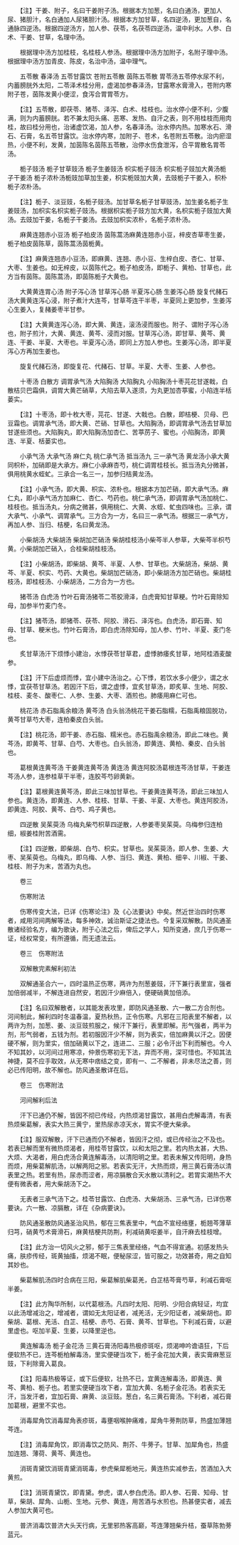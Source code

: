 <!-- { "loadSidebar": true } -->
　　【注】干姜、附子，名曰干姜附子汤。根据本方加葱，名曰白通汤，更加人尿、猪胆汁，名白通加人尿猪胆汁汤。根据本方加甘草，名四逆汤，更加葱自，名通脉四逆汤。根据四逆汤方，加人参、茯苓，名茯苓四逆汤，温中利水。人参、白术、干姜、甘草，名理中汤。

　　根据理中汤方加桂枝，名桂枝人参汤。根据理中汤方加附子，名附子理中汤。根据理中汤方加青皮、陈皮，名治中汤，温中理气。

　　五苓散 春泽汤 五苓甘露饮 苍附五苓散 茵陈五苓散 胃苓汤五苓停水尿不利，内蓄膀胱外太阳，二苓泽术桂分用，虚渴加参春泽汤，甘露寒水膏滑入，苍附内寒附子苍，茵陈发黄小便涩，食泻合胃胃苓方。

　　【注】五苓散，即茯苓、猪苓、泽泻、白术、桂枝也。治水停小便不利，少腹满，则为内蓄膀胱。若不兼太阳头痛、恶寒、发热、自汗之表，则不用桂枝而用肉桂，故曰桂分用也，治诸虚饮渴，加人参，名春泽汤。治水停内热。加寒水石、滑石、石膏，名五苓甘露饮。治水停内寒，加附子、苍术，名苍附五苓散。治内瘀湿热，小便不利，发黄，加茵陈名茵陈五苓散，治停水伤食泄泻，合平胃散名胃苓汤。

　　栀子豉汤 栀子甘草豉汤 栀子生姜豉汤 枳实栀子豉汤 枳实栀子豉加大黄汤栀子干姜汤 栀子浓朴汤栀豉加草加生姜，枳实栀豉加大黄，去豉栀子干姜入，枳朴栀子浓朴汤。

　　【注】栀子、淡豆豉，名栀子豉汤。加甘草名栀子甘草豉汤，加生姜名栀子生姜豉汤，加枳实名枳实栀子豉汤。根据枳实栀子豉方加大黄，名枳实栀子豉加大黄汤。去豉加干姜，名栀子干姜汤。去豉加枳实浓朴，名栀子浓朴汤。

　　麻黄连翘赤小豆汤 栀子柏皮汤 茵陈蒿汤麻黄连翘赤小豆，梓皮杏草枣生姜，栀子柏皮茵陈草，茵陈蒿汤茵栀黄。

　　【注】麻黄连翘赤小豆汤，即麻黄、连翘、赤小豆、生梓白皮、杏仁、甘草、大枣、生姜也。如无梓皮，以茵陈代之。栀子柏皮汤，即栀子、黄柏、甘草也，此方当有茵陈。茵陈蒿汤，即茵陈栀子大黄也。

　　大黄黄连胃心汤 附子泻心汤 甘草泻心肠 半夏泻心肠 生姜泻心肠 旋复代赭石汤大黄黄连泻心浸，附子煮汁大连芩，甘草芩连干半枣，半夏同上更加参，生姜泻心生姜入，复赭姜枣半甘参。

　　【注】大黄黄连泻心汤，即大黄、黄连，滚汤浸而服也。附子、谓附子泻心汤也，附子煎汁，大黄、黄连、黄芩、浸而对服。甘草泻心汤，即甘草、黄芩、黄连、干姜、半夏、大枣也。半夏泻心汤，即同上方加人参也。生姜泻心汤，即半夏泻心方再加生姜也。

　　旋复代赭石汤，即旋复花、代赭石、甘草。半夏、大枣、生姜、人参也。

　　十枣汤 白散方 调胃承气汤 大陷胸汤 大陷胸丸 小陷胸汤十枣芫花甘遂戟，白散桔贝巴霜俱，调胃大黄芒硝草，大陷去草入遂须，为丸更加杏葶蜜，小陷连半栝蒌实。

　　【注】十枣汤，即十枚大枣，芫花、甘遂、大戟也。白散，即桔梗、贝母、巴豆霜也。调胃承气汤，即大黄、芒硝、甘草也。大陷胸汤，即调胃承气汤去甘草加甘遂些须也。大陷胸丸，即大陷胸汤加杏仁、苦葶苈子、蜜也。小陷胸汤，即黄连、半夏、栝蒌实也。

　　小承气汤 大承气汤 麻仁丸 桃仁承气汤 抵当汤九 三一承气汤 黄龙汤小承大黄同枳朴，加硝即是大承方。麻仁小承麻杏芍，桃仁调胃桂枝长。抵当汤丸分微甚，俱用桃黄水蛭虻。三承合一名三一，加参归桔黄龙汤。

　　【注】小承气汤，即大黄、枳实、浓朴也。根据本方加芒硝，即大承气汤。麻仁丸，即小承气汤方加麻仁、杏仁、芍药也。桃仁承气汤，即调胃承气汤加桃仁、桂枝也。抵当汤丸，分病之微甚，俱用桃仁、大黄、水蛭、虻虫四味也。三承，谓大承气、小承气、调胃承气。三方合为一方，名曰三一承气汤。根据三一承气方，再加人参、当归、桔梗，名曰黄龙汤。

　　小柴胡汤 大柴胡汤 柴胡加芒硝汤 柴胡桂枝汤小柴芩半人参草，大柴芩半枳芍黄。小柴胡加芒硝入，合桂柴胡桂枝汤。

　　【注】小柴胡汤，即柴胡、黄芩、半夏、人参、甘草也。大柴胡汤，柴胡、黄芩、半夏、枳实、芍药、大黄也。柴胡加芒硝汤，即小柴胡汤方加芒硝也。柴胡桂枝汤，即桂枝汤、小柴胡汤，二方合为一方也。

　　猪苓汤 白虎汤 竹叶石膏汤猪苓二苓胶滑泽，白虎膏知甘草粳。竹叶石膏除知母，加参半竹麦门冬。

　　【注】猪苓汤，即猪苓、茯苓、阿胶、滑石、泽泻也。白虎汤，即石膏、知母、甘草、粳米也。竹叶石膏汤，即白虎汤除知母，加人参、竹叶、半夏、麦门冬也。

　　炙甘草汤汗下烦悸小建治，水悸茯苓甘草君，虚悸肺痿炙甘草，地阿桂酒麦酸参。

　　【注】汗下后虚烦而悸，宜小建中汤治之。心下悸，若饮水多小便少，谓之水悸，宜茯苓甘草汤。若因汗下后，谓之虚悸，宜炙甘草汤，即炙草、生地、阿胶、桂枝、麦冬、酸枣仁、人参、生姜、大枣、酒煎也。肺痿用麻仁可也。

　　桃花汤 赤石脂禹余粮汤 黄芩汤 白头翁汤桃花干姜石脂糯，石脂禹粮固脱功，黄芩甘草芍大枣，连柏秦皮白头翁。

　　【注】桃花汤，即干姜、赤石脂、糯米也。赤石脂禹余粮汤，即此二味也。黄芩汤，即黄芩、甘草、白芍、大枣也。白头翁汤，即黄连、黄柏、秦皮、白头翁也。

　　葛根黄连黄芩汤 干姜黄连黄芩汤 黄连汤 黄连阿胶汤葛根连芩汤甘草，干姜连芩汤人参，连参桂草干半枣，连胶芩芍卵黄新。

　　【注】葛根黄连黄芩汤，即此三味加甘草也。干姜黄连黄芩汤，即此三味加人参也。黄连汤，即黄连、人参、桂枝、甘草、干姜、半夏、大枣也。黄连阿胶汤，即黄连、阿胶、黄芩、白芍、鸡子黄也。

　　四逆散 吴茱萸汤 乌梅丸柴芍枳草四逆散，人参姜枣吴茱萸。乌梅参归连柏细，椒姜桂附苦酒需。

　　【注】四逆散，即柴胡、白芍、枳实。甘草也。吴茱萸汤，即人参、生姜、大枣、吴茱萸也。乌梅丸，即乌梅、人参、当归、黄连、黄柏、细辛、川椒、干姜、桂枝、附子为末，苦酒为丸也。

　　卷三

　　伤寒附法

　　伤寒传变大法，已详《伤寒论注》及《心法要诀》中矣。然近世治四时伤寒者，咸用河间两解等法，每多神效，诚治斯证之捷法也。今复采双解散。防风通圣散诸经验名方，编为歌诀，附于心法之后，俾后之学人，知所变通，庶几于伤寒一证，经权常变，有所遵循，而无遗法云。

　　卷三　伤寒附法

　　双解散完素解利初法

　　双解通圣合六一，四时温热正伤寒，两许为剂葱姜豉，汗下兼行表里宣，强者加倍弱减半，不解连进自然安，若因汗少麻倍入，便硬硝黄加倍添。

　　【注】名曰双解散者，以其能发表攻里，即防风通圣散、六一散二方合剂也。河间制此，解利四时冬温春温，夏热秋热，正令伤寒。凡邪在三阳表里不解者，以两许为剂，加葱、姜、淡豆豉煎服之，候汗下兼行，表里即解。形气强者，两半为剂，形气弱者，五钱为剂。若初服因汗少不解，则为表实，倍加麻黄以汗之。因便硬不解，则为里实，倍加硝黄以下之，连进二、三服；必令汗出下利而解也。今人不知其妙，以河间过用寒凉，仲景伤寒初无下法，弃而不用，深可惜也。不知其法神捷，莫不应手取效，从无寒中痞结之变，即有一、二不解者，非未尽法之善，则必已传阳明，故不解也。防风通圣散详在后。

　　卷三　伤寒附法

　　河间解利后法

　　汗下已通仍不解，皆因不彻已传经，内热烦渴甘露饮，甚用白虎解毒清，有表热烦柴葛解，表实大热三黄宁，里热尿赤凉天水，胃实不便大柴承。

　　【注】服双解散，汗下已通而仍不解者，皆因汗之彻，或已传经治之不及也。若表已解而里有微热烦渴者，用桂苓甘露饮，以和太阳之里。若内热太甚，大热、大烦、大渴者，用白虎汤合黄连解毒汤，以清阳明之里。若表未解又传阳明，身热而烦，用柴葛解肌汤，以解两阳之邪。若表实无汗，大热而烦，用三黄石膏汤以清表里之热。若里有热，尿赤而涩者，用凉膈散合天水散以清利之。若胃实潮热不大便有微表者，用大柴胡汤下之。

　　无表者三承气汤下之。桂苓甘露饮、白虎汤、大柴胡汤、三承气汤，已详伤寒要诀。六一散、凉膈散，详在《杂病要诀》。

　　防风通圣散防风通圣治风热，郁在三焦表里中，气血不宣经络壅，栀翘芩薄草归芎，硝黄芍术膏滑石，麻黄桔梗共防荆，利减硝黄呕姜半，自汗麻去桂枝增。

　　【注】此方治一切风火之邪，郁于三焦表里经络，气血不得宣通。初感发热头痛，肤疹传经，斑黄抽搐，烦渴不眠，便秘尿涩，皆可服之，功效甚奇，用之自知其妙也。

　　柴葛解肌汤四时合病在三阳，柴葛解肌柴葛羌，白芷桔芩膏芍草，利减石膏呕半姜。

　　【注】此方陶华所制，以代葛根汤。凡四时太阳、阳明、少阳合病轻证，均宜以此汤增减治之，增减者，谓如无太阳证者，减羌活，无少阳证者，减柴胡也。即柴胡、葛根、羌活、白芷、桔梗、赤芍、石膏、黄芩、甘草也。下利减石膏，以避里虚也。呕加半夏、生姜，以降里逆也。

　　黄连解毒汤 栀子金花汤 三黄石膏汤阳毒热极疹斑呕，烦渴呻吟谵语狂，下后便软热不已，连芩栀柏解毒汤，里实便硬当攻下，栀子金花加大黄，表实膏麻葱豆豉，下利除膏入葛良。

　　【注】阳毒热极等证，或下后便软，壮热不已，宜黄连解毒汤，即黄连、黄芩、黄柏、栀子也。若里实便硬当攻下者，宜加大黄、名栀子金花汤。若表实无汗，当发汗者，宜加石膏、麻黄、淡豆豉。葱白，名三黄石膏汤。下利者，减石膏加葛根，避里不实也。

　　消毒犀角饮消毒犀角表疹斑，毒壅咽喉肿痛难，犀角牛蒡荆防草，热盛加薄翘芩连。

　　【注】消毒犀角饮，即消毒饮之防风、荆芥、牛蒡子。甘草、加犀角也，热盛加连翘、薄荷、黄芩、黄连也。

　　消斑青黛饮消斑青黛消斑毒，参虎柴犀栀地元，黄连热实减参去，苦酒加入大黄煎。

　　【注】消斑青黛饮，即青黛。参虎，谓人参白虎汤。即人参、石膏、知母、甘草，柴胡、犀角、山栀、生地。元参、黄连，用苦酒与水煎也。热甚便实者，减去人参加大黄可也。

　　普济消毒饮普济大头天行病，无里邪热客高巅，芩连薄翘柴升桔，蚕草陈勃蒡蓝元。

